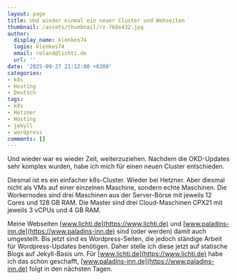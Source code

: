 ```yaml
---
layout: page
title: Und wieder einmal ein neuer Cluster und Webseiten
thumbnail: /assets/thumbnail/rz-768x432.jpg
author:
  display_name: klenkes74
  login: klenkes74
  email: roland@lichti.de
  url: ''
date: '2025-09-27 21:12:00 +0200'
categories:
- k8s
- Hosting
- Deutsch
tags:
- k8s
- Hetzner
- Hosting
- jekyll
- wordpress
comments: []
---
```

Und wieder war es wieder Zeit, weiterzuziehen. Nachdem die OKD-Updates sehr komplex wurden, habe ich mich für einen neuen Cluster entschieden.

Diesmal ist es ein einfacher k8s-Cluster. Wieder bei Hetzner. Aber diesmal nicht als VMs auf einer einzelnen Maschine, sondern echte Maschinen. Die Workernodes sind drei Maschinen aus der Server-Börse mit jeweils 12 Cores und 128 GB RAM. Die Master sind drei Cloud-Maschinen CPX21 mit jeweils 3 vCPUs und 4 GB RAM.

Meine Webseiten [www.lichti.de](https://www.lichti.de) und [www.paladins-inn.de](https://www.paladins-inn.de) sind (oder werden) damit auch umgestellt. Bis jetzt sind es Wordpress-Seiten, die jedoch ständige Arbeit für Wordpress-Updates benötigen. Daher stelle ich diese jetzt auf statische Blogs auf Jekyll-Basis um. Für [www.lichti.de](https://www.lichti.de) habe ich das schon geschafft, [www.paladins-inn.de](https://www.paladins-inn.de) folgt in den nächsten Tagen.